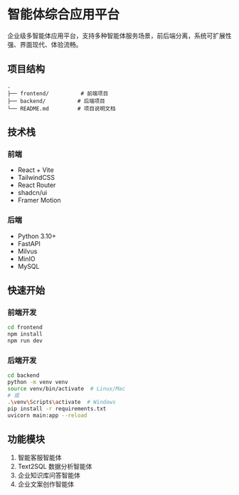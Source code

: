 # 智能体综合应用平台

企业级多智能体应用平台，支持多种智能体服务场景，前后端分离，系统可扩展性强、界面现代、体验流畅。

## 项目结构

```
.
├── frontend/          # 前端项目
├── backend/          # 后端项目
└── README.md         # 项目说明文档
```

## 技术栈

### 前端

- React + Vite
- TailwindCSS
- React Router
- shadcn/ui
- Framer Motion

### 后端

- Python 3.10+
- FastAPI
- Milvus
- MinIO
- MySQL

## 快速开始

### 前端开发

```bash
cd frontend
npm install
npm run dev
```

### 后端开发

```bash
cd backend
python -m venv venv
source venv/bin/activate  # Linux/Mac
# 或
.\venv\Scripts\activate  # Windows
pip install -r requirements.txt
uvicorn main:app --reload
```

## 功能模块

1. 智能客服智能体
2. Text2SQL 数据分析智能体
3. 企业知识库问答智能体
4. 企业文案创作智能体
